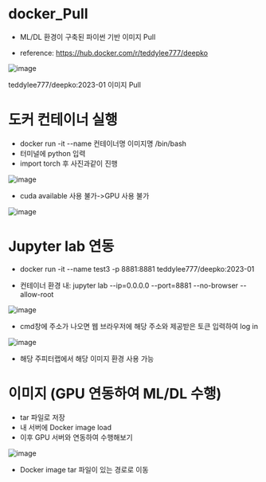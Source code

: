 # docker_Pull

- ML/DL 환경이 구축된 파이썬 기반 이미지 Pull

- reference: https://hub.docker.com/r/teddylee777/deepko

 ![image](https://github.com/TaewonEum/docker-Pull-Image/assets/104436260/93423d08-dab0-4691-9d70-7fcc90efa92e)

teddylee777/deepko:2023-01 이미지 Pull

# 도커 컨테이너 실행

- docker run -it --name 컨테이너명 이미지명 /bin/bash
- 터미널에 python 입력
- import torch 후 사진과같이 진행
  
![image](https://github.com/TaewonEum/docker-Pull-Image/assets/104436260/7c95903e-c4e5-4669-b05e-9b3a2faedc4e)

- cuda available 사용 불가->GPU 사용 불가

![image](https://github.com/TaewonEum/docker-Pull-Image/assets/104436260/199c774e-aae5-4e57-8f0b-8bc728b3f3b3)

# Jupyter lab 연동

- docker run -it --name test3 -p 8881:8881 teddylee777/deepko:2023-01

- 컨테이너 환경 내: jupyter lab --ip=0.0.0.0 --port=8881 --no-browser --allow-root

![image](https://github.com/TaewonEum/docker-Pull-Image/assets/104436260/8227a82c-0988-41d0-ae2e-8d1b245ba7ea)

- cmd창에 주소가 나오면 웹 브라우저에 해당 주소와 제공받은 토큰 입력하여 log in

![image](https://github.com/TaewonEum/docker-Pull-Image/assets/104436260/ab7ca88b-d682-4eda-bf64-0ce16839e078)

- 해당 주피터랩에서 해당 이미지 환경 사용 가능

# 이미지 (GPU 연동하여 ML/DL 수행)

- tar 파일로 저장
- 내 서버에 Docker image load
- 이후 GPU 서버와 연동하여 수행해보기

![image](https://github.com/TaewonEum/docker-Pull-Image/assets/104436260/2c57c232-15a9-497d-a492-4236783ebf12)

- Docker image tar 파일이 있는 경로로 이동


